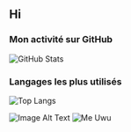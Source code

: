 ## Hi

### Mon activité sur GitHub

![GitHub Stats](https://github-readme-stats.vercel.app/api?username=Pou-1&show_icons=true&hide_title=true&hide=prs&theme=transparent)

### Langages les plus utilisés

![Top Langs](https://github-readme-stats.vercel.app/api/top-langs/?username=Pou-1&layout=compact&theme=transparent)


![Image Alt Text](image-source)
<img alt="Me Uwu" src="[image-source](https://alphacoders.com/ultrakill-wallpapers)" />